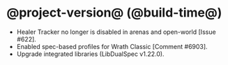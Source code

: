 # @project-version@ (@build-time@)

* Healer Tracker no longer is disabled in arenas and open-world [Issue #622].
* Enabled spec-based profiles for Wrath Classic [Comment #6903].
* Upgrade integrated libraries (LibDualSpec v1.22.0).